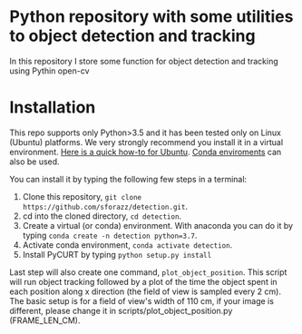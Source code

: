 # Python repository with some utilities to object detection and tracking
In this repository I store some function for object detection and tracking using Pythin open-cv

# Installation
This repo supports only Python>3.5 and it has been tested only on Linux (Ubuntu) platforms.
We very strongly recommend you install it in a virtual environment. [Here is a quick how-to for Ubuntu](https://linoxide.com/linux-how-to/setup-python-virtual-environment-ubuntu/). [Conda enviroments](https://docs.conda.io/projects/conda/en/latest/user-guide/tasks/manage-environments.html) can also be used.

You can install it by typing the following few steps in a terminal:
1. Clone this repository, `git clone https://github.com/sforazz/detection.git`.
2. cd into the cloned directory, `cd detection`.
3. Create a virtual (or conda) environment. With anaconda you can do it by typing `conda create -n detection python=3.7`.
4. Activate conda environment, `conda activate detection`.
5. Install PyCURT by typing `python setup.py install`

Last step will also create one command, `plot_object_position`. This script will run object tracking followed by a plot of the time the object spent in each position along x direction (the field of view is sampled every 2 cm). The basic setup is for a field of view's width of 110 cm, if your image is different, please change it in scripts/plot_object_position.py (FRAME_LEN_CM).
